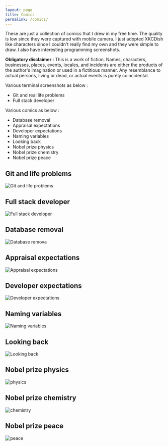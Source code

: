```yaml
---
layout: page
title: Comics
permalink: /comics/
---
```


These are just a collection of comics that I drew in my free time. The quality is low since they were captured with mobile camera. I just adopted XKCDish like characters since I couldn't really find my own and they were simple to draw. I also have interesting programming screenshots.

**Obligatory disclaimer :** This is a work of fiction. Names, characters, businesses, places, events, locales, and incidents are either the products of the author's imagination or used in a fictitious manner. Any resemblance to actual persons, living or dead, or actual events is purely coincidental.

Various terminal screenshots as below :

* Git and real life problems
* Full stack developer

Various comics as below :

* Database removal
* Appraisal expectations
* Developer expectations
* Naming variables
* Looking back
* Nobel prize physics
* Nobel prize chemistry
* Nobel prize peace

## Git and life problems

![Git and life problems](/images/git_real_life_problems.png)

## Full stack developer

![Full stack developer](/images/full_stack_developer.png)

## Database removal

![Database remova](/images/Database_deletion.jpg)

## Appraisal expectations

![Appraisal expectations](/images/Expectations_appraisal.jpg)

## Developer expectations

![Developer expectations](/images/Expectations_developer.jpg)

## Naming variables

![Naming variables](/images/Naming_variables.jpg)

## Looking back

![Looking back](/images/Looking_back.jpg)

## Nobel prize physics

![physics](/images/Nobel_prize_physics.jpg)

## Nobel prize chemistry

![chemistry](/images/Nobel_prize_chemistry.jpg)

## Nobel prize peace

![peace](/images/Nobel_prize_peace.jpg)
